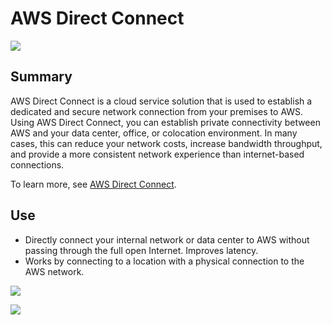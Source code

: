 # AWS Direct Connect

![](https://explore.skillbuilder.aws/files/a/w/aws_prod1_docebosaas_com/1721163600/qQMAeir7CedYq2w0pM_zlw/tincan/1795780_1704469401_o_1hjd4l7tc11hedc913i09dklbhj_zip/assets/XGT8CVi35a7pVIol_yiZxVYjZ2z_Dqkcx.png)

## Summary

AWS Direct Connect is a cloud service solution that is used to establish a dedicated and secure network connection from your premises to AWS. Using AWS Direct Connect, you can establish private connectivity between AWS and your data center, office, or colocation environment. In many cases, this can reduce your network costs, increase bandwidth throughput, and provide a more consistent network experience than internet-based connections.

To learn more, see [AWS Direct Connect](https://aws.amazon.com/directconnect/).

## Use

- Directly connect your internal network or data center to AWS without passing through the full open Internet. Improves latency.
- Works by connecting to a location with a physical connection to the AWS network.

![](https://d1.awsstatic.com/Networking/direct-connect/product-page-diagram_AWS-Direct-Connect_Connect-to-AWS%402x.d0fb3405f1297ea42ae303735e33fd77ad52a711.png)

![](https://d1.awsstatic.com/Networking/direct-connect/product-page-diagram_AWS-Direct-Connect_Connect-your-locations%402x.3e78cdba15c8d849e0cdf09de3f202be4e323031.png)
